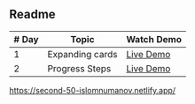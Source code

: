 ## Readme
| # Day         | Topic         | Watch Demo |
| ------------- | ------------- | -----------
| 1          |      Expanding cards| [Live Demo](https://first-50-islomnumanov.netlify.app/) |
| 2          |  Progress Steps| [Live Demo](https://second-50-islomnumanov.netlify.app/)

https://second-50-islomnumanov.netlify.app/
